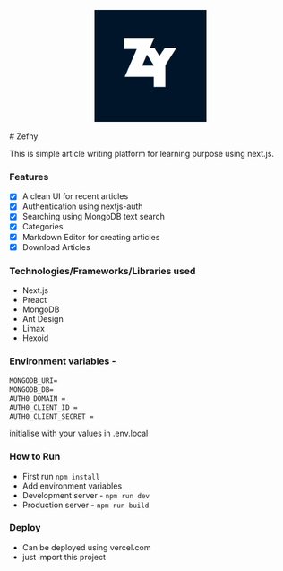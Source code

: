 


<p align="center">
  <img width="200" height="200" src="public/icons/icon-512x512.png">

</p>
# Zefny

This is simple article writing platform for learning purpose using next.js.
### Features

 - [x] A clean UI for recent articles
 - [x] Authentication using nextjs-auth
 - [x] Searching using MongoDB text search
 - [x] Categories
 - [x] Markdown Editor for creating articles
 - [x] Download Articles
 ### Technologies/Frameworks/Libraries used
 - Next.js
 - Preact
 - MongoDB
 - Ant Design
 - Limax
 - Hexoid
 ### Environment variables - 
 

	MONGODB_URI=
	MONGODB_DB=
	AUTH0_DOMAIN = 
	AUTH0_CLIENT_ID = 
	AUTH0_CLIENT_SECRET = 
initialise with your values in .env.local
### How to Run
- First run `npm install`
- Add environment variables
- Development server - `npm run dev`
- Production server - `npm run build`

### Deploy
- Can be deployed using vercel.com 
- just import this project 



